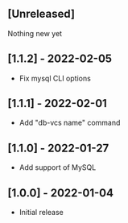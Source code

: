 ## [Unreleased]

  Nothing new yet

## [1.1.2] - 2022-02-05

- Fix mysql CLI options

## [1.1.1] - 2022-02-01

- Add "db-vcs name" command

## [1.1.0] - 2022-01-27

- Add support of MySQL

## [1.0.0] - 2022-01-04

- Initial release
